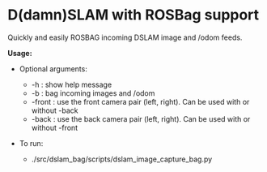 D(damn)SLAM with ROSBag support
=========

Quickly and easily ROSBAG incoming DSLAM image and /odom feeds. 

**Usage:**

* Optional arguments:
    * -h : show help message
    * -b : bag incoming images and /odom
    * -front : use the front camera pair (left, right). Can be used with or without -back
    * -back : use the back camera pair (left, right). Can be used with or without -front

* To run:
    * ./src/dslam_bag/scripts/dslam_image_capture_bag.py
    
